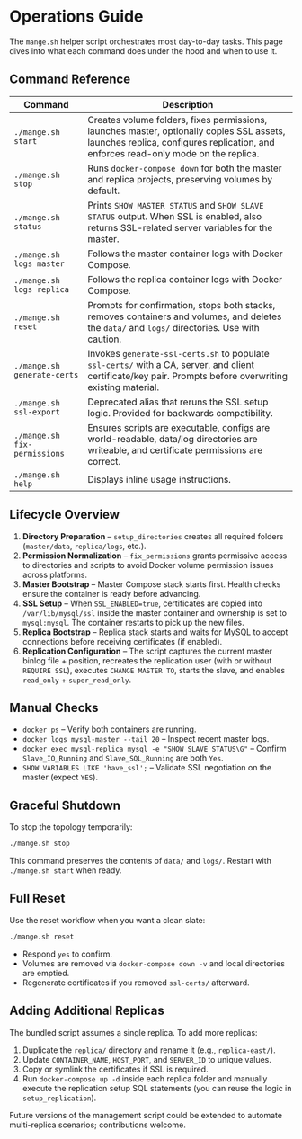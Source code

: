 # Operations Guide

The `mange.sh` helper script orchestrates most day-to-day tasks. This page dives into what each command does under the hood and when to use it.

## Command Reference

| Command | Description |
| --- | --- |
| `./mange.sh start` | Creates volume folders, fixes permissions, launches master, optionally copies SSL assets, launches replica, configures replication, and enforces read-only mode on the replica. |
| `./mange.sh stop` | Runs `docker-compose down` for both the master and replica projects, preserving volumes by default. |
| `./mange.sh status` | Prints `SHOW MASTER STATUS` and `SHOW SLAVE STATUS` output. When SSL is enabled, also returns SSL-related server variables for the master. |
| `./mange.sh logs master` | Follows the master container logs with Docker Compose. |
| `./mange.sh logs replica` | Follows the replica container logs with Docker Compose. |
| `./mange.sh reset` | Prompts for confirmation, stops both stacks, removes containers and volumes, and deletes the `data/` and `logs/` directories. Use with caution. |
| `./mange.sh generate-certs` | Invokes `generate-ssl-certs.sh` to populate `ssl-certs/` with a CA, server, and client certificate/key pair. Prompts before overwriting existing material. |
| `./mange.sh ssl-export` | Deprecated alias that reruns the SSL setup logic. Provided for backwards compatibility. |
| `./mange.sh fix-permissions` | Ensures scripts are executable, configs are world-readable, data/log directories are writeable, and certificate permissions are correct. |
| `./mange.sh help` | Displays inline usage instructions. |

## Lifecycle Overview

1. **Directory Preparation** – `setup_directories` creates all required folders (`master/data`, `replica/logs`, etc.).
2. **Permission Normalization** – `fix_permissions` grants permissive access to directories and scripts to avoid Docker volume permission issues across platforms.
3. **Master Bootstrap** – Master Compose stack starts first. Health checks ensure the container is ready before advancing.
4. **SSL Setup** – When `SSL_ENABLED=true`, certificates are copied into `/var/lib/mysql/ssl` inside the master container and ownership is set to `mysql:mysql`. The container restarts to pick up the new files.
5. **Replica Bootstrap** – Replica stack starts and waits for MySQL to accept connections before receiving certificates (if enabled).
6. **Replication Configuration** – The script captures the current master binlog file + position, recreates the replication user (with or without `REQUIRE SSL`), executes `CHANGE MASTER TO`, starts the slave, and enables `read_only` + `super_read_only`.

## Manual Checks

- `docker ps` – Verify both containers are running.
- `docker logs mysql-master --tail 20` – Inspect recent master logs.
- `docker exec mysql-replica mysql -e "SHOW SLAVE STATUS\G"` – Confirm `Slave_IO_Running` and `Slave_SQL_Running` are both `Yes`.
- `SHOW VARIABLES LIKE 'have_ssl';` – Validate SSL negotiation on the master (expect `YES`).

## Graceful Shutdown

To stop the topology temporarily:

```bash
./mange.sh stop
```

This command preserves the contents of `data/` and `logs/`. Restart with `./mange.sh start` when ready.

## Full Reset

Use the reset workflow when you want a clean slate:

```bash
./mange.sh reset
```

- Respond `yes` to confirm.
- Volumes are removed via `docker-compose down -v` and local directories are emptied.
- Regenerate certificates if you removed `ssl-certs/` afterward.

## Adding Additional Replicas

The bundled script assumes a single replica. To add more replicas:

1. Duplicate the `replica/` directory and rename it (e.g., `replica-east/`).
2. Update `CONTAINER_NAME`, `HOST_PORT`, and `SERVER_ID` to unique values.
3. Copy or symlink the certificates if SSL is required.
4. Run `docker-compose up -d` inside each replica folder and manually execute the replication setup SQL statements (you can reuse the logic in `setup_replication`).

Future versions of the management script could be extended to automate multi-replica scenarios; contributions welcome.
